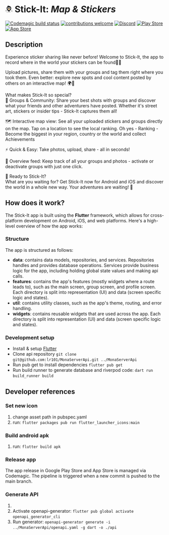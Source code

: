 

# [<img src="/assets/icon/logo-rounded-corners.png" width="23" />](https://lr-projects.de) Stick-It: *Map & Stickers*
 
[![Codemagic build status](https://api.codemagic.io/apps/63413ae4c15332316120753f/63413ae4c15332316120753e/status_badge.svg)](https://codemagic.io/app/63413ae4c15332316120753f/63413ae4c15332316120753e/latest_build)
[![contributions welcome](https://img.shields.io/badge/contributions-welcome-brightgreen.svg?style=flat)](https://github.com/lr101/stick-it/issues)
[![Discord](https://img.shields.io/badge/Discord-%235865F2.svg?style=for-the-badge&logo=discord&logoColor=white&style=flat)](https://discord.gg/ReMZ8j6S8X)
[![Play Store](https://img.shields.io/badge/Google_Play-414141?style=for-the-badge&logo=google-play&logoColor=white&style=flat)](https://play.google.com/store/apps/details?id=com.TheGermanApps.buff_lisa)
[![App Store](https://img.shields.io/badge/App_Store-0D96F6?style=for-the-badge&logo=app-store&logoColor=white&style=flat)](https://apps.apple.com/de/app/stick-it-geomap/id6446781455)

## Description

Experience sticker sharing like never before! Welcome to Stick-It, the app to record where in the world your stickers can be found📍🎉

Upload pictures, share them with your groups and tag them right where you took them. Even better: explore new spots and cool content posted by others on an interactive map! 🌍📸

What makes Stick-It so special?  
🌟 Groups & Community: Share your best shots with groups and discover what your friends and other adventurers have posted. Whether it's street art, stickers or insider tips - Stick-It captures them all!

🗺️ Interactive map view: See all your uploaded stickers and groups directly on the map. Tap on a location to see the local ranking. Oh yes - Ranking - Become the biggest in your region, country or the world and collect Achievements

⚡ Quick & Easy: Take photos, upload, share - all in seconds!

📖 Overview feed: Keep track of all your groups and photos - activate or deactivate groups with just one click.

🚀 Ready to Stick-It?  
What are you waiting for? Get Stick-It now for Android and iOS and discover the world in a whole new way. Your adventures are waiting! 🌟

## How does it work?

The Stick-It app is built using the **Flutter** framework, which allows for cross-platform development on Android, iOS, and web platforms. Here's a high-level overview of how the app works:

### Structure

The app is structured as follows:
 - **data**: contains data models, repositories, and services. Repositories handles and provides database operations. Services provide business logic for the app, including holding global state values and making api calls.
 - **features**: contains the app's features (mostly widgets where a route leads to), such as the main screen, group screen, and profile screen. Each directory is split into representation (UI) and data (screen specific logic and states).
 - **util**: contains utility classes, such as the app's theme, routing, and error handling.
 - **widgets**: contains reusable widgets that are used across the app. Each directory is split into representation (UI) and data (screen specific logic and states).

### Development setup
- Install & setup [Flutter](https://flutter.dev/docs/get-started/install)
- Clone api repository  ```git clone git@github.com:lr101/MonaServerApi.git ../MonaServerApi```
- Run pub get to install dependencies ```flutter pub get```
- Run build runner to generate database and riverpod code: ```dart run build_runner build```

## Developer references

### Set new icon
1. change asset path in pubspec.yaml
2. run: ```flutter packages pub run flutter_launcher_icons:main```

### Build android apk
1. run: ```flutter build apk```

### Release app

The app release in Google Play Store and App Store is managed via Codemagic. The pipeline is triggered when a new commit is pushed to the main branch.

### Generate API
1.
2. Activate openapi-generator: `flutter pub global activate openapi_generator_cli`
3. Run generator: `openapi-generator generate -i ../MonaServerApi/openapi.yaml -g dart -o ./api`
